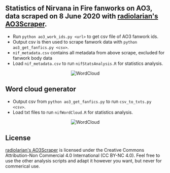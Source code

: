 ## Statistics of Nirvana in Fire fanworks on AO3, data scraped on 8 June 2020 with [radiolarian's AO3Scraper](https://github.com/radiolarian/AO3Scraper).

- Run `python ao3_work_ids.py <url>` to get csv file of AO3 fanwork ids.
- Output csv is then used to scrape fanwork data with `python ao3_get_fanfics.py <csv>`.
- `nif_metadata.csv` contains all metadata from above scrape, excluded for fanwork body data
- Load `nif_metadata.csv` to run `nifStatsAnalysis.R` for statistics analysis.

<p align="center">
  <img src="https://github.com/seowxft/NiFAO3Scrape/blob/master/Figures/Rplot02.png" alt="WordCloud"/>
</p>


## Word cloud generator
- Output csv from `python ao3_get_fanfics.py` to run `csv_to_txts.py <csv>`.
- Load txt files to run `nifWordCloud.R` for statistics analysis.

<p align="center">
  <img src="https://github.com/seowxft/NiFAO3Scrape/blob/master/Figures/Rplot15.png" alt="WordCloud"/>
</p>

## License
[radiolarian's AO3Scraper](https://github.com/radiolarian/AO3Scraper) is licensed under the Creative Commons Attribution-Non Commercial 4.0 International (CC BY-NC 4.0). Feel free to use the other analysis scripts and adapt it however you want, but never for commerical use.
